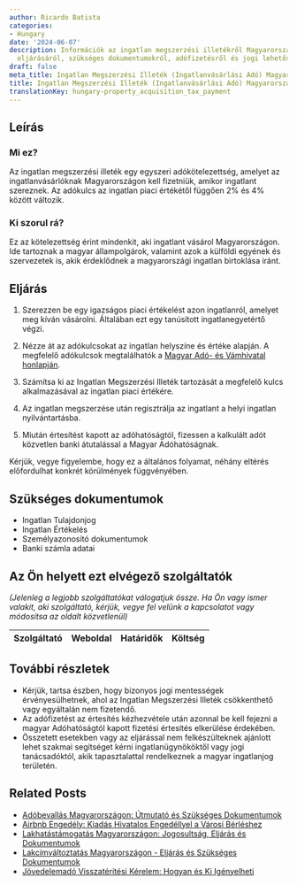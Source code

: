 ```yaml
---
author: Ricardo Batista
categories:
- Hungary
date: '2024-06-07'
description: Információk az ingatlan megszerzési illetékről Magyarországon, az adókötelezettség
  eljárásáról, szükséges dokumentumokról, adófizetésről és jogi lehetőségekről.
draft: false
meta_title: Ingatlan Megszerzési Illeték (Ingatlanvásárlási Adó) Magyarországon
title: Ingatlan Megszerzési Illeték (Ingatlanvásárlási Adó) Magyarországon
translationKey: hungary-property_acquisition_tax_payment
---
```



## Leírás
### Mi ez?
Az ingatlan megszerzési illeték egy egyszeri adókötelezettség, amelyet az ingatlanvásárlóknak Magyarországon kell fizetniük, amikor ingatlant szereznek. Az adókulcs az ingatlan piaci értékétől függően 2% és 4% között változik.

### Ki szorul rá?
Ez az kötelezettség érint mindenkit, aki ingatlant vásárol Magyarországon. Ide tartoznak a magyar állampolgárok, valamint azok a külföldi egyének és szervezetek is, akik érdeklődnek a magyarországi ingatlan birtoklása iránt.

## Eljárás

1. Szerezzen be egy igazságos piaci értékelést azon ingatlanról, amelyet meg kíván vásárolni. Általában ezt egy tanúsított ingatlanegyetértő végzi.

2. Nézze át az adókulcsokat az ingatlan helyszíne és értéke alapján. A megfelelő adókulcsok megtalálhatók a [Magyar Adó- és Vámhivatal honlapján](https://nav.gov.hu/).

3. Számítsa ki az Ingatlan Megszerzési Illeték tartozását a megfelelő kulcs alkalmazásával az ingatlan piaci értékére.

4. Az ingatlan megszerzése után regisztrálja az ingatlant a helyi ingatlan nyilvántartásba.

5. Miután értesítést kapott az adóhatóságtól, fizessen a kalkulált adót közvetlen banki átutalással a Magyar Adóhatóságnak.

Kérjük, vegye figyelembe, hogy ez a általános folyamat, néhány eltérés előfordulhat konkrét körülmények függvényében.

## Szükséges dokumentumok

- Ingatlan Tulajdonjog
- Ingatlan Értékelés
- Személyazonosító dokumentumok
- Banki számla adatai

## Az Ön helyett ezt elvégező szolgáltatók

_(Jelenleg a legjobb szolgáltatókat válogatjuk össze. Ha Ön vagy ismer valakit, aki szolgáltató, kérjük, vegye fel velünk a kapcsolatot vagy módosítsa az oldalt közvetlenül)_

| Szolgáltató     |     Weboldal    |     Határidők    |       Költség     |
| :-------------: | :-------------: |  :-------------: | :-------------: |

## További részletek

- Kérjük, tartsa észben, hogy bizonyos jogi mentességek érvényesülhetnek, ahol az Ingatlan Megszerzési Illeték csökkenthető vagy egyáltalán nem fizetendő.
- Az adófizetést az értesítés kézhezvétele után azonnal be kell fejezni a magyar Adóhatóságtól kapott fizetési értesítés elkerülése érdekében.
- Összetett esetekben vagy az eljárással nem felkészülteknek ajánlott lehet szakmai segítséget kérni ingatlanügynököktől vagy jogi tanácsadóktól, akik tapasztalattal rendelkeznek a magyar ingatlanjog területén.
## Related Posts

- [Adóbevallás Magyarországon: Útmutató és Szükséges Dokumentumok](https://tramitit.com/hu/guides/hungary/adobevallas_benyujtasa/)
- [Airbnb Engedély: Kiadás Hivatalos Engedéllyel a Városi Bérléshez](https://tramitit.com/hu/guides/hungary/airbnb_engedely_igenylese/)
- [Lakhatástámogatás Magyarországon: Jogosultság, Eljárás és Dokumentumok](https://tramitit.com/hu/guides/hungary/lakastamogatas_igenylese/)
- [Lakcímváltoztatás Magyarországon - Eljárás és Szükséges Dokumentumok](https://tramitit.com/hu/guides/hungary/lakohely_bejelentese/)
- [Jövedelemadó Visszatérítési Kérelem: Hogyan és Ki Igényelheti](https://tramitit.com/hu/guides/hungary/szemelyi_jovedelemado_visszaterites_igenylese/)